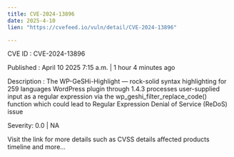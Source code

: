 ```yaml
---
title: CVE-2024-13896
date: 2025-4-10
lien: "https://cvefeed.io/vuln/detail/CVE-2024-13896"

---
```


CVE ID : CVE-2024-13896

Published :  April 10
2025
7:15 a.m. | 1 hour
4 minutes ago

Description : The WP-GeSHi-Highlight — rock-solid syntax highlighting for 259 languages WordPress plugin through 1.4.3 processes user-supplied input as a regular expression via the wp_geshi_filter_replace_code() function
which could lead to Regular Expression Denial of Service (ReDoS) issue

Severity: 0.0 | NA

Visit the link for more details
such as CVSS details
affected products
timeline
and more...
